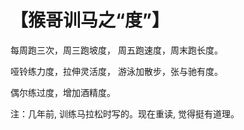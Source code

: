 # 【猴哥训马之“度”】

每周跑三次，周三跑坡度，
周五跑速度，周末跑长度。

哑铃练力度，拉伸灵活度，
游泳加散步，张与驰有度。

偶尔练过度，增加酒精度。

注：几年前, 训练马拉松时写的。现在重读, 觉得挺有道理。

